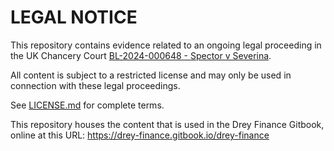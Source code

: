 # LEGAL NOTICE

This repository contains evidence related to an ongoing legal proceeding in the UK Chancery Court [BL-2024-000648 - Spector v Severina](https://caseboard.io/cases/6fd96e80-87c5-4a66-bfe8-78dc585f4d25). 

All content is subject to a restricted license and may only be used in connection with these legal proceedings. 

See [LICENSE.md](LICENSE.md) for complete terms.

This repository houses the content that is used in the Drey Finance Gitbook, online at this URL: https://drey-finance.gitbook.io/drey-finance
